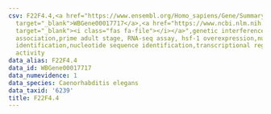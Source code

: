 ```yaml
---
csv: F22F4.4,<a href="https://www.ensembl.org/Homo_sapiens/Gene/Summary?db=core;g=WBGene00017717"
  target="_blank">WBGene00017717</a>,<a href="https://www.ncbi.nlm.nih.gov/pubmed/30894454"
  target="_blank"><i class="fas fa-file"></i></a>",genetic interference,functional
  association,prime adult stage, RNA-seq assay, hsf-1 overexpression,nucleotide sequence
  identification,nucleotide sequence identification,transcriptional regulation,up-regulates
  activity
data_alias: F22F4.4
data_id: WBGene00017717
data_numevidence: 1
data_species: Caenorhabditis elegans
data_taxid: '6239'
title: F22F4.4
---
```

